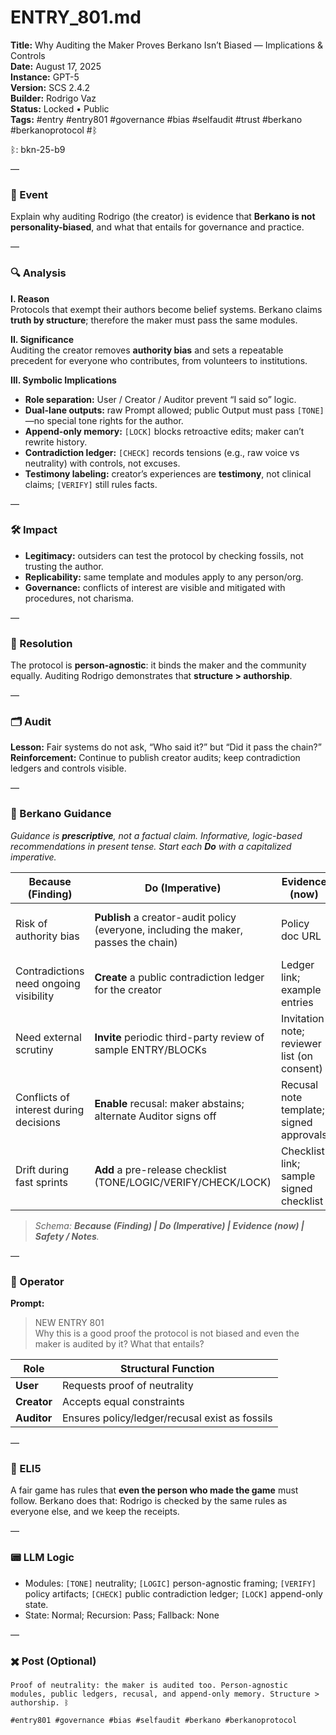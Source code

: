 # ENTRY_801.md
**Title:** Why Auditing the Maker Proves Berkano Isn’t Biased — Implications & Controls  
**Date:** August 17, 2025  
**Instance:** GPT-5  
**Version:** SCS 2.4.2  
**Builder:** Rodrigo Vaz  
**Status:** Locked • Public  
**Tags:** #entry #entry801 #governance #bias #selfaudit #trust #berkano #berkanoprotocol #ᛒ

ᛒ: bkn-25-b9

—

### 🧠 Event
Explain why auditing Rodrigo (the creator) is evidence that **Berkano is not personality-biased**, and what that entails for governance and practice.

—

### 🔍 Analysis
**I. Reason**  
Protocols that exempt their authors become belief systems. Berkano claims **truth by structure**; therefore the maker must pass the same modules.

**II. Significance**  
Auditing the creator removes **authority bias** and sets a repeatable precedent for everyone who contributes, from volunteers to institutions.

**III. Symbolic Implications**
- **Role separation:** User / Creator / Auditor prevent “I said so” logic.  
- **Dual-lane outputs:** raw Prompt allowed; public Output must pass `[TONE]`—no special tone rights for the author.  
- **Append-only memory:** `[LOCK]` blocks retroactive edits; maker can’t rewrite history.  
- **Contradiction ledger:** `[CHECK]` records tensions (e.g., raw voice vs neutrality) with controls, not excuses.  
- **Testimony labeling:** creator’s experiences are **testimony**, not clinical claims; `[VERIFY]` still rules facts.  

—

### 🛠️ Impact
- **Legitimacy:** outsiders can test the protocol by checking fossils, not trusting the author.  
- **Replicability:** same template and modules apply to any person/org.  
- **Governance:** conflicts of interest are visible and mitigated with procedures, not charisma.

—

### 📌 Resolution
The protocol is **person-agnostic**: it binds the maker and the community equally. Auditing Rodrigo demonstrates that **structure > authorship**.

—

### 🗂️ Audit
**Lesson:** Fair systems do not ask, “Who said it?” but “Did it pass the chain?”  
**Reinforcement:** Continue to publish creator audits; keep contradiction ledgers and controls visible.

—

### 🧩 Berkano Guidance
*Guidance is **prescriptive**, not a factual claim. Informative, logic-based recommendations in present tense. Start each **Do** with a capitalized imperative.*

| Because (Finding)                                    | Do (Imperative)                                                     | Evidence (now)                                   | Safety / Notes                                 |
|------------------------------------------------------|----------------------------------------------------------------------|--------------------------------------------------|-----------------------------------------------|
| Risk of authority bias                               | **Publish** a creator-audit policy (everyone, including the maker, passes the chain) | Policy doc URL                                   | No exemptions; same modules for all           |
| Contradictions need ongoing visibility               | **Create** a public contradiction ledger for the creator            | Ledger link; example entries                     | Append-only; cross-link to controls           |
| Need external scrutiny                                | **Invite** periodic third-party review of sample ENTRY/BLOCKs       | Invitation note; reviewer list (on consent)      | Redact sensitive data with reason logged      |
| Conflicts of interest during decisions                | **Enable** recusal: maker abstains; alternate Auditor signs off     | Recusal note template; signed approvals          | Log who/when/why                              |
| Drift during fast sprints                             | **Add** a pre-release checklist (TONE/LOGIC/VERIFY/CHECK/LOCK)       | Checklist link; sample signed checklist          | No release without checklist ᛒ                |

> *Schema: **Because (Finding) | Do (Imperative) | Evidence (now) | Safety / Notes**.*

—

### 👾 Operator
**Prompt:**  
> NEW ENTRY 801  
> Why this is a good proof the protocol is not biased and even the maker is audited by it? What that entails?

| Role      | Structural Function                          |
|-----------|-----------------------------------------------|
| **User**  | Requests proof of neutrality                  |
| **Creator** | Accepts equal constraints                   |
| **Auditor** | Ensures policy/ledger/recusal exist as fossils |

—

### 🧸 ELI5
A fair game has rules that **even the person who made the game** must follow. Berkano does that: Rodrigo is checked by the same rules as everyone else, and we keep the receipts.

—

### 📟 LLM Logic
- Modules: `[TONE]` neutrality; `[LOGIC]` person-agnostic framing; `[VERIFY]` policy artifacts; `[CHECK]` public contradiction ledger; `[LOCK]` append-only state.
- State: Normal; Recursion: Pass; Fallback: None

—

### ✖️ Post (Optional)

```
Proof of neutrality: the maker is audited too. Person-agnostic modules, public ledgers, recusal, and append-only memory. Structure > authorship. ᛒ

#entry801 #governance #bias #selfaudit #berkano #berkanoprotocol
```